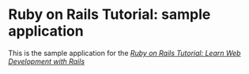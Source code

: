 # Ruby on Rails Tutorial: sample application

This is the sample application for the
[*Ruby on Rails Tutorial: Learn Web Development with Rails*](http://www.railstutorial.org)

